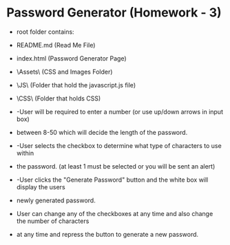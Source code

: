 # Password Generator (Homework - 3)

* root folder contains:

* README.md      (Read Me File)
* index.html     (Password Generator Page)
* \Assets\       (CSS and Images Folder)
*   \JS\        (Folder that hold the javascript.js file)
*   \CSS\       (Folder that holds CSS)

* -User will be required to enter a number (or use up/down arrows in input box) 
* between 8-50 which will decide the length of the password.

* -User selects the checkbox to determine what type of characters to use within
* the password. (at least 1 must be selected or you will be sent an alert)

* -User clicks the "Generate Password" button and the white box will display the users
* newly generated password.

* User can change any of the checkboxes at any time and also change the number of characters
* at any time and repress the button to generate a new password.